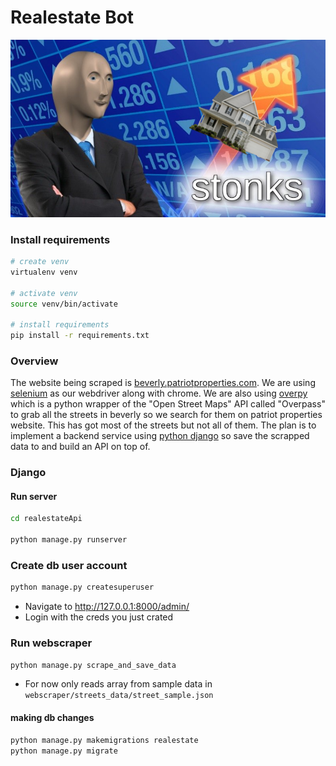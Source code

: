 # Realestate Bot

![realestate bot logo](./realestate-bot-logo.png "Logo")

### Install requirements

```bash
# create venv 
virtualenv venv

# activate venv
source venv/bin/activate

# install requirements
pip install -r requirements.txt
```


### Overview

The website being scraped is [beverly.patriotproperties.com](https://beverly.patriotproperties.com). We are using [selenium](https://selenium-python.readthedocs.io/getting-started.html) as our webdriver along with chrome. We are also using [overpy](https://pypi.org/project/overpy/) which is a python wrapper of the "Open Street Maps" API called "Overpass" to grab all the streets in beverly so we search for them on patriot properties website. This has got most of the streets but not all of them. The plan is to implement a backend service using [python django](https://docs.djangoproject.com/en/5.1/) so save the scrapped data to and build an API on top of.


### Django

#### Run server

```bash
cd realestateApi

python manage.py runserver
```

### Create db user account

```bash
python manage.py createsuperuser
```

- Navigate to http://127.0.0.1:8000/admin/
- Login with the creds you just crated

### Run webscraper
```bash
python manage.py scrape_and_save_data
```
- For now only reads array from sample data in `webscraper/streets_data/street_sample.json`

#### making db changes

```bash
python manage.py makemigrations realestate
python manage.py migrate
```

